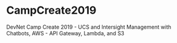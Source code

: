 # CampCreate2019
DevNet Camp Create 2019 - UCS and Intersight Management with Chatbots, AWS - API Gateway, Lambda, and S3
